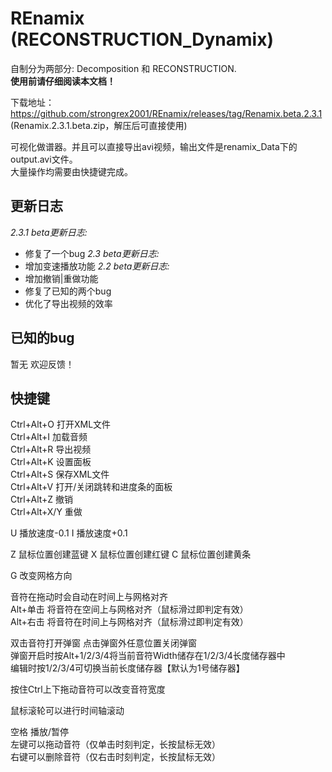 # REnamix (RECONSTRUCTION_Dynamix)
自制分为两部分: Decomposition 和 RECONSTRUCTION.  
**使用前请仔细阅读本文档！**  

下载地址：https://github.com/strongrex2001/REnamix/releases/tag/Renamix.beta.2.3.1  
(Renamix.2.3.1.beta.zip，解压后可直接使用)
  
可视化做谱器。并且可以直接导出avi视频，输出文件是renamix_Data下的output.avi文件。  
大量操作均需要由快捷键完成。  
  
## 更新日志  
*2.3.1 beta更新日志:*
- 修复了一个bug
*2.3 beta更新日志:*
- 增加变速播放功能
*2.2 beta更新日志:*  
- 增加撤销|重做功能  
- 修复了已知的两个bug  
- 优化了导出视频的效率  
  
## 已知的bug  
暂无 欢迎反馈！  
  
## 快捷键
Ctrl+Alt+O 打开XML文件  
Ctrl+Alt+I 加载音频  
Ctrl+Alt+R 导出视频  
Ctrl+Alt+K 设置面板  
Ctrl+Alt+S 保存XML文件  
Ctrl+Alt+V 打开/关闭跳转和进度条的面板  
Ctrl+Alt+Z 撤销  
Ctrl+Alt+X/Y 重做  
  
U 播放速度-0.1
I 播放速度+0.1
  
Z 鼠标位置创建蓝键
X 鼠标位置创建红键
C 鼠标位置创建黄条
  
G 改变网格方向
  
音符在拖动时会自动在时间上与网格对齐  
Alt+单击 将音符在空间上与网格对齐（鼠标滑过即判定有效）  
Alt+右击 将音符在时间上与网格对齐（鼠标滑过即判定有效）  
  
双击音符打开弹窗 点击弹窗外任意位置关闭弹窗  
弹窗开启时按Alt+1/2/3/4将当前音符Width储存在1/2/3/4长度储存器中  
编辑时按1/2/3/4可切换当前长度储存器【默认为1号储存器】

按住Ctrl上下拖动音符可以改变音符宽度

鼠标滚轮可以进行时间轴滚动

空格 播放/暂停  
左键可以拖动音符（仅单击时刻判定，长按鼠标无效）  
右键可以删除音符（仅右击时刻判定，长按鼠标无效）  
